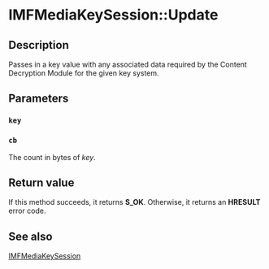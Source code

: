 # IMFMediaKeySession::Update

## Description

Passes in a key value with any associated data required by the Content Decryption Module for the given key system.

## Parameters

### `key`

### `cb`

The count in bytes of *key*.

## Return value

If this method succeeds, it returns **S_OK**. Otherwise, it returns an **HRESULT** error code.

## See also

[IMFMediaKeySession](https://learn.microsoft.com/windows/desktop/api/mfmediaengine/nn-mfmediaengine-imfmediakeysession)